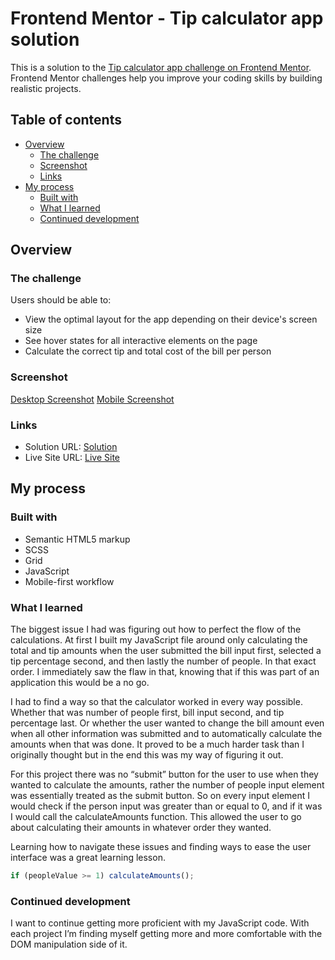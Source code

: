 # Frontend Mentor - Tip calculator app solution

This is a solution to the [Tip calculator app challenge on Frontend Mentor](https://www.frontendmentor.io/challenges/tip-calculator-app-ugJNGbJUX). Frontend Mentor challenges help you improve your coding skills by building realistic projects.

## Table of contents

- [Overview](#overview)
  - [The challenge](#the-challenge)
  - [Screenshot](#screenshot)
  - [Links](#links)
- [My process](#my-process)
  - [Built with](#built-with)
  - [What I learned](#what-i-learned)
  - [Continued development](#continued-development)

## Overview

### The challenge

Users should be able to:

- View the optimal layout for the app depending on their device's screen size
- See hover states for all interactive elements on the page
- Calculate the correct tip and total cost of the bill per person

### Screenshot

[Desktop Screenshot](/Users/alanjimenez/Desktop/frontendmentor.io/tip-calculator/images/desktop.png)
[Mobile Screenshot](/Users/alanjimenez/Desktop/frontendmentor.io/tip-calculator/images/mobile.png)

### Links

- Solution URL: [Solution](https://github.com/aljayy/tipcalculator)
- Live Site URL: [Live Site](https://aljayy.github.io/tipcalculator/)

## My process

### Built with

- Semantic HTML5 markup
- SCSS
- Grid
- JavaScript
- Mobile-first workflow

### What I learned

The biggest issue I had was figuring out how to perfect the flow of the calculations. At first I built my JavaScript file around only calculating the total and tip amounts when the user submitted the bill input first, selected a tip percentage second, and then lastly the number of people. In that exact order. I immediately saw the flaw in that, knowing that if this was part of an application this would be a no go.

I had to find a way so that the calculator worked in every way possible. Whether that was number of people first, bill input second, and tip percentage last. Or whether the user wanted to change the bill amount even when all other information was submitted and to automatically calculate the amounts when that was done. It proved to be a much harder task than I originally thought but in the end this was my way of figuring it out.

For this project there was no “submit” button for the user to use when they wanted to calculate the amounts, rather the number of people input element was essentially treated as the submit button. So on every input element I would check if the person input was greater than or equal to 0, and if it was I would call the calculateAmounts function. This allowed the user to go about calculating their amounts in whatever order they wanted.

Learning how to navigate these issues and finding ways to ease the user interface was a great learning lesson.

```js
if (peopleValue >= 1) calculateAmounts();
```

### Continued development

I want to continue getting more proficient with my JavaScript code. With each project I’m finding myself getting more and more comfortable with the DOM manipulation side of it.
